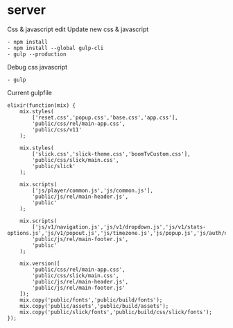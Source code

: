 # server

Css & javascript edit
   Update new css & javascript
    
    - npm install 
    - npm install --global gulp-cli
    - gulp --production
    
    
   Debug css javascript
    
    - gulp
    
Current gulpfile

    elixir(function(mix) {
        mix.styles(
            ['reset.css','popup.css','base.css','app.css'],
            'public/css/rel/main-app.css',
            'public/css/v11'
        );
    
        mix.styles(
            ['slick.css','slick-theme.css','boomTvCustom.css'],
            'public/css/slick/main.css',
            'public/slick'
        );
    
        mix.scripts(
            ['js/player/common.js','js/common.js'],
            'public/js/rel/main-header.js',
            'public'
        );
    
        mix.scripts(
            ['js/v1/navigation.js','js/v1/dropdown.js','js/v1/stats-options.js','js/v1/popout.js','js/timezone.js','js/popup.js','js/auth/navigation.js'],
            'public/js/rel/main-footer.js',
            'public'
        );
    
        mix.version([
            'public/css/rel/main-app.css',
            'public/css/slick/main.css',
            'public/js/rel/main-header.js',
            'public/js/rel/main-footer.js'
        ]);
        mix.copy('public/fonts','public/build/fonts');
        mix.copy('public/assets','public/build/assets');
        mix.copy('public/slick/fonts','public/build/css/slick/fonts');
    });
    